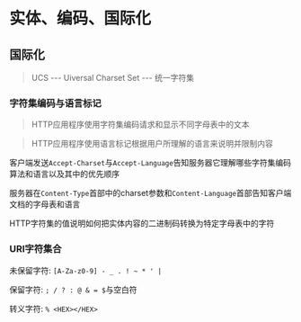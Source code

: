 # 实体、编码、国际化

## 国际化

> UCS --- Uiversal Charset Set --- 统一字符集

### 字符集编码与语言标记

> HTTP应用程序使用字符集编码请求和显示不同字母表中的文本

> HTTP应用程序使用语言标记根据用户所理解的语言来说明并限制内容

客户端发送`Accept-Charset`与`Accept-Language`告知服务器它理解哪些字符集编码算法和语言以及其中的优先顺序

服务器在`Content-Type`首部中的charset参数和`Content-Language`首部告知客户端文档的字母表和语言

HTTP字符集的值说明如何把实体内容的二进制码转换为特定字母表中的字符

### URI字符集合

未保留字符: `[A-Za-z0-9] - _ . ! ~ * ' |`   

保留字符: `; / ? : @ & = $`与空白符

转义字符: `% <HEX></HEX>`